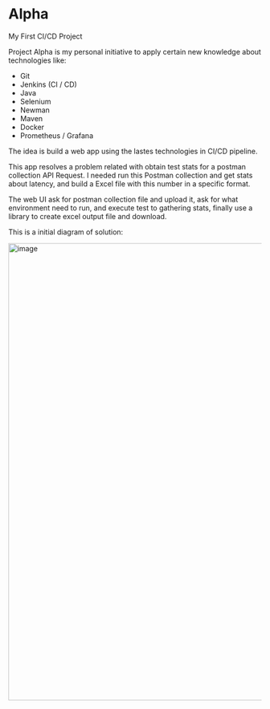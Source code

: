 # Alpha
My First CI/CD Project

Project Alpha is my personal initiative to apply certain new knowledge about technologies like:

- Git
- Jenkins (CI / CD)
- Java
- Selenium
- Newman
- Maven
- Docker
- Prometheus / Grafana

The idea is build a web app using the lastes technologies in CI/CD pipeline. 

This app resolves a problem related with obtain test stats for a postman collection API Request. I needed run this Postman
collection and get stats about latency, and build a Excel file with this number in a specific format.

The web UI ask for postman collection file and upload it, ask for what environment need to run, and execute test to
gathering stats, finally use a library to create excel output file and download.

This is a initial diagram of solution:

<img width="911" alt="image" src="https://user-images.githubusercontent.com/72888433/116820125-5a3b6d00-ab41-11eb-9ee2-0a59cf8e1c6a.png">
